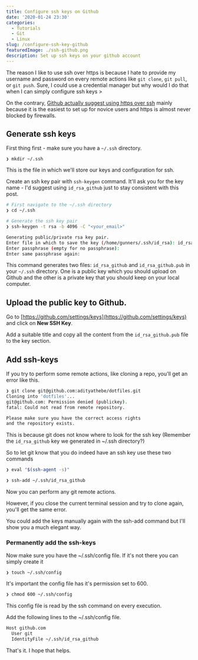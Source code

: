 ```yaml
---
title: Configure ssh keys on Github
date: '2020-01-24 23:30'
categories:
  - Tutorials
  - Git
  - Linux
slug: /configure-ssh-key-github
featuredImage: ./ssh-github.png
description: Set up ssh keys on your github account
---
```


The reason I like to use ssh over https is because I hate to provide my username and password on every remote actions like `git clone`, `git pull`, or `git push`. Sure, I could use a credential manager but why would I do that when I can simply configure ssh keys >

On the contrary, [Github actually suggest using https over ssh](https://help.github.com/en/github/using-git/which-remote-url-should-i-use) mainly because it is the easiest to set up for novice users and https is almost never blocked by firewalls.

## Generate ssh keys

First thing first - make sure you have a `~/.ssh` directory.

```
❯ mkdir ~/.ssh
```

This is the file in which we'll store our keys and configuration for ssh.

Create an ssh key pair with `ssh-keygen` command. It'll ask you for the key name - I'd suggest using `id_rsa_github` just to stay consistent with this post.

```bash
# First navigate to the ~/.ssh directory
❯ cd ~/.ssh

# Generate the ssh key pair
❯ ssh-keygen -t rsa -b 4096 -C "<your_email>"

Generating public/private rsa key pair.
Enter file in which to save the key (/home/gunners/.ssh/id_rsa): id_rsa_github 
Enter passphrase (empty for no passphrase): 
Enter same passphrase again: 
```

This command generates two files: `id_rsa_github` and `id_rsa_github.pub` in your `~/.ssh` directory. One is a public key which you should upload on Github and the other is a private key that you should keep on your local computer.

## Upload the public key to Github.

Go to [https://github.com/settings/keys](https://github.com/settings/keys) and click on **New SSH Key**.

Add a suitable title and copy all the content from the `id_rsa_github.pub` file to the key section.

## Add ssh-keys

If you try to perform some remote actions, like cloning a repo, you'll get an error like this.

```bash
❯ git clone git@github.com:adityathebe/dotfiles.git
Cloning into 'dotfiles'...
git@github.com: Permission denied (publickey).
fatal: Could not read from remote repository.

Please make sure you have the correct access rights
and the repository exists.
```

This is because git does not know where to look for the ssh key (Remember the `id_rsa_github` key we generated in ~/.ssh directory?)

So to let git know that you do indeed have an ssh key use these two commands

```bash
❯ eval "$(ssh-agent -s)"

❯ ssh-add ~/.ssh/id_rsa_github
```

Now you can perform any git remote actions.

However, if you close the current terminal session and try to clone again, you'll get the same error.

You could add the keys manually again with the ssh-add command but I'll show you a much elegant way.

### Permanently add the ssh-keys

Now make sure you have the ~/.ssh/config file. If it's not there you can simply create it

```
❯ touch ~/.ssh/config
```

It's important the config file has it's permission set to 600.

```bash
❯ chmod 600 ~/.ssh/config
```

This config file is read by the ssh command on every execution.

Add the following lines to the ~/.ssh/config file.

```bash
Host github.com
  User git
  IdentityFile ~/.ssh/id_rsa_github
```

That's it. I hope that helps.
